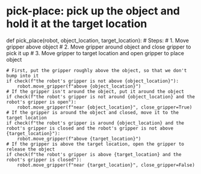 # pick-place: pick up the object and hold it at the target location
def pick_place(robot, object_location, target_location):
    # Steps:
    #  1. Move gripper above object
    #  2. Move gripper around object and close gripper to pick it up
    #  3. Move gripper to target location and open gripper to place object
    
    # First, put the gripper roughly above the object, so that we don't bump into it
    if check(f"the robot's gripper is not above {object_location}"):
        robot.move_gripper(f"above {object_location}")
    # If the gripper isn't around the object, put it around the object
    if check(f"the robot's gripper is not around {object_location} and the robot's gripper is open"):
        robot.move_gripper(f"near {object_location}", close_gripper=True)
    # If the gripper is around the object and closed, move it to the target location
    if check(f"the robot's gripper is around {object_location} and the robot's gripper is closed and the robot's gripper is not above {target_location}"):
        robot.move_gripper(f"above {target_location}")
    # If the gripper is above the target location, open the gripper to release the object
    if check(f"the robot's gripper is above {target_location} and the robot's gripper is closed"):
        robot.move_gripper(f"near {target_location}", close_gripper=False)